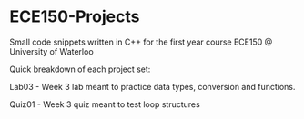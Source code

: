 # ECE150-Projects
Small code snippets written in C++ for the first year course ECE150 @ University of Waterloo

Quick breakdown of each project set:

Lab03 - Week 3 lab meant to practice data types, conversion and functions. 

Quiz01 - Week 3 quiz meant to test loop structures
